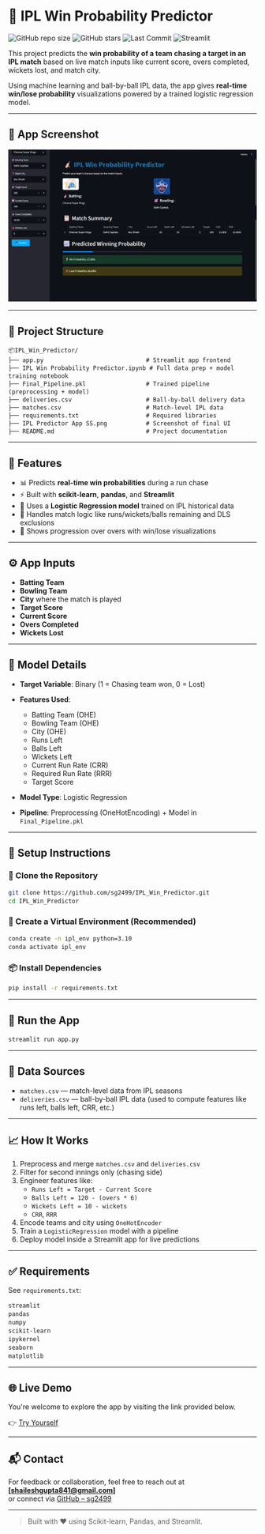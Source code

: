 
# 🏏 IPL Win Probability Predictor

![GitHub repo size](https://img.shields.io/github/repo-size/sg2499/IPL-Win-Probability-Predictor)
![GitHub stars](https://img.shields.io/github/stars/sg2499/IPL-Win-Probability-Predictor?style=social)
![Last Commit](https://img.shields.io/github/last-commit/sg2499/IPL-Win-Probability-Predictor)
![Streamlit](https://img.shields.io/badge/Built%20With-Streamlit-orange)

This project predicts the **win probability of a team chasing a target in an IPL match** based on live match inputs like current score, overs completed, wickets lost, and match city.

Using machine learning and ball-by-ball IPL data, the app gives **real-time win/lose probability** visualizations powered by a trained logistic regression model.

---

## 📸 App Screenshot

<img src="IPL Predictor App SS.png" alt="IPL Predictor App UI" width="800"/>

---

## 📁 Project Structure

```
📦IPL_Win_Predictor/
├── app.py                             # Streamlit app frontend
├── IPL Win Probability Predictor.ipynb # Full data prep + model training notebook
├── Final_Pipeline.pkl                 # Trained pipeline (preprocessing + model)
├── deliveries.csv                     # Ball-by-ball delivery data
├── matches.csv                        # Match-level IPL data
├── requirements.txt                   # Required libraries
├── IPL Predictor App SS.png           # Screenshot of final UI
├── README.md                          # Project documentation
```

---

## 🎯 Features

- 📊 Predicts **real-time win probabilities** during a run chase
- ⚡ Built with **scikit-learn**, **pandas**, and **Streamlit**
- 🧠 Uses a **Logistic Regression model** trained on IPL historical data
- 🔁 Handles match logic like runs/wickets/balls remaining and DLS exclusions
- 🧮 Shows progression over overs with win/lose visualizations

---

## ⚙️ App Inputs

- **Batting Team**
- **Bowling Team**
- **City** where the match is played
- **Target Score**
- **Current Score**
- **Overs Completed**
- **Wickets Lost**

---

## 🧪 Model Details

- **Target Variable**: Binary (1 = Chasing team won, 0 = Lost)
- **Features Used**:
  - Batting Team (OHE)
  - Bowling Team (OHE)
  - City (OHE)
  - Runs Left
  - Balls Left
  - Wickets Left
  - Current Run Rate (CRR)
  - Required Run Rate (RRR)
  - Target Score

- **Model Type**: Logistic Regression
- **Pipeline**: Preprocessing (OneHotEncoding) + Model in `Final_Pipeline.pkl`

---

## 💾 Setup Instructions

### 🔧 Clone the Repository

```bash
git clone https://github.com/sg2499/IPL_Win_Predictor.git
cd IPL_Win_Predictor
```

### 🐍 Create a Virtual Environment (Recommended)

```bash
conda create -n ipl_env python=3.10
conda activate ipl_env
```

### 📦 Install Dependencies

```bash
pip install -r requirements.txt
```

---

## 🚀 Run the App

```bash
streamlit run app.py
```

---

## 📝 Data Sources

- `matches.csv` — match-level data from IPL seasons
- `deliveries.csv` — ball-by-ball IPL data (used to compute features like runs left, balls left, CRR, etc.)

---

## 📈 How It Works

1. Preprocess and merge `matches.csv` and `deliveries.csv`
2. Filter for second innings only (chasing side)
3. Engineer features like:
   - `Runs Left = Target - Current Score`
   - `Balls Left = 120 - (overs * 6)`
   - `Wickets Left = 10 - wickets`
   - `CRR`, `RRR`
4. Encode teams and city using `OneHotEncoder`
5. Train a `LogisticRegression` model with a pipeline
6. Deploy model inside a Streamlit app for live predictions

---

## ✅ Requirements

See `requirements.txt`:

```txt
streamlit
pandas
numpy
scikit-learn
ipykernel
seaborn
matplotlib
```
---

## 🌐 Live Demo

You're welcome to explore the app by visiting the link provided below.

👉 [Try Yourself](https://ipl-win-probability-predictor-7wvlmiyo5engestud32bnz.streamlit.app/)

---

## 📬 Contact

For feedback or collaboration, feel free to reach out at **[shaileshgupta841@gmail.com]**  
or connect via [GitHub – sg2499](https://github.com/sg2499)

---

> Built with ❤️ using Scikit-learn, Pandas, and Streamlit.

